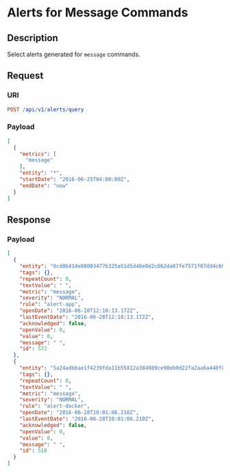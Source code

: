 # Alerts for Message Commands

## Description

Select alerts generated for `message` commands.

## Request

### URI

```elm
POST /api/v1/alerts/query
```

### Payload

```json
[
  {
    "metrics": [
      "message"
    ],
    "entity": "*",
    "startDate": "2016-06-25T04:00:00Z",
    "endDate": "now"
  }
]
```

## Response

### Payload

```json
[
  {
    "entity": "0cd8b414e88003477b325a51d5d40e0d2c862da07fe7571f07dd4c6037636c7a",
    "tags": {},
    "repeatCount": 0,
    "textValue": " ",
    "metric": "message",
    "severity": "NORMAL",
    "rule": "alert-app",
    "openDate": "2016-06-28T12:18:13.172Z",
    "lastEventDate": "2016-06-28T12:18:13.172Z",
    "acknowledged": false,
    "openValue": 0,
    "value": 0,
    "message": " ",
    "id": 572
  },
  {
    "entity": "5a24adbbae1f4239fda11b55812a384989ce90eb0d22fa2aa6a440f8bec2cb62",
    "tags": {},
    "repeatCount": 0,
    "textValue": " ",
    "metric": "message",
    "severity": "NORMAL",
    "rule": "alert-docker",
    "openDate": "2016-06-28T10:01:06.210Z",
    "lastEventDate": "2016-06-28T10:01:06.210Z",
    "acknowledged": false,
    "openValue": 0,
    "value": 0,
    "message": " ",
    "id": 518
  }
]
```